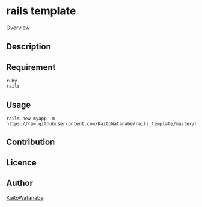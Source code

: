 rails template
====

Overview

## Description

## Requirement

```
ruby
rails
```

## Usage

```
rails new myapp -m https://raw.githubusercontent.com/KaitoWatanabe/rails_template/master/template.rb
```

## Contribution

## Licence


## Author

[KaitoWatanabe](https://github.com/KaitoWatanabe)
